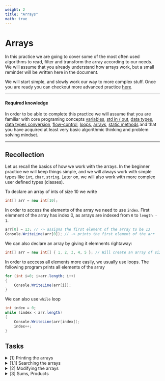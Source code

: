 ```yaml
---
weight: 2
title: "Arrays"
math: true
---
```


# Arrays

In this practice we are going to cover some of the most often used algorithms to read, filter and transform the array according to our needs. We will assume that you already understand how arrays work, but a small reminder will be written here in the document.

We will start simple, and slowly work our way to more complex stuff. Once you are ready you can checkout more advanced practice [here]().

---

#### Required knowledge

In order to be able to complete this practice we will assume that you are familiar with core programing concepts [variables](), [std in / out](), [data types](), [data types conversion](), [flow-control](), [loops](), [arrays](), [static methods]() and that you have acquired at least very basic algorithmic thinking and problem solving mindset.

---

## Recollection

Let us recall the basics of how we work with the arrays. In the beginner practice we will keep things simple, and we will always work with simple types like `int`, `char`, `string`. Later on, we will also work with more complex user defined types (classes).

To declare an array of ints of size 10 we write

```csharp
int[] arr = new int[10];
```

In order to access the elements of the array we need to use `index`. First elemnent of the array has index 0, as arrays are indexed from `0` to `length - 1`.

```csharp
arr[0] = 13; // -> assigns the first element of the array to be 13
Console.WriteLine(arr[0]); // -> prints the first element of the arr
```

We can also declare an array by giving it elemnents rightaway:

```csharp
int[] arr = new int[] { 1, 2, 3, 4, 5 }; // Will create an array of size 5, with the given elements
```

In order to acccess all elements more easily, we usually use loops. The following program prints all elements of the array

```csharp
for (int i=0; i<arr.length; i++)
{
    Console.WriteLine(arr[i]);
}
```

We can also use `while` loop

```csharp
int index = 0;
while (index < arr.length)
{
    Console.WriteLine(arr[index]);
    index++;
}
```

## Tasks

<details>
<summary>[1] Printing the arrays</summary>

**[1.1]** Write a static method `PrintArrLn` that takes one argument an array of integers and prints the elements of the array. For the array `[1, 2, 3, 4, 5]` the method prints

```
1
2
3
4
5
```

**[1.2]** Write a static method `PrintArrHr` that takes one argument an array of integers and prints the elements of the array. For the array `[1, 2, 3, 4, 5]` the method prints

```
1 2 3 4 5
```

**[1.3]** Write a static method `PrintArrHrRev` that takes one argument an array of integers and prints the elements of the array. For the array `[1, 2, 3, 4, 5]` the method prints

```
5 4 3 2 1
```

**[1.4]** Write a static method `PrintArrPretty` that takes one argument an array of integers and prints the elements of the array. For the array `[1, 2, 3, 4, 5]` the method prints

```
[1, 2, 3, 4, 5]
```

**[1.5]** Write a static method `PrintArrRight` that takes one argument an array of integers and prints the elements of the array. For the array `[1, 2, 3, 4, 5]` the method prints

```
1
  2
    3
      4
        5
```

**[1.6]** Write a static method `PrintArrLeft` that takes one argument an array of integers and prints the elements of the array. For the array `[1, 2, 3, 4, 5]` the method prints

```
        1
      2
    3
  4
5
```

**[1.7]** Write a static method `PrintArrBin` that takes one argument an array of integers and prints the elements of the array.

For the array `[1, 2, 3, 4, 5]` the method prints

```
1 5 2 4 3
```

For the array `[1, 2, 3, 4]` the method prints

```
1 4 2 3
```

For the array `[1, 2, 3]` the method prints

```
1 3 2
```

</details>

<details>
<summary>[1.1] Searching the arrays</summary>

**[1.1.1]** Write a static method `Exists` that takes an array of integers and an element `e` and searches for the element in the array. If the element exists it should return `true`, otherwise `false`.

```
([1, 2, 3, 4, 5], 2) -> true
([1, 2, 3, 4, 5], 1) -> true
([1, 2, 3, 4, 5], 7) -> false
([1, 2, 3, 4, 5], 4) -> true

```

**[1.1.2]** Write a static method `Contains` that takes an array of integers and an element `e` and searches for the element in the array. If the element is found it should return its position, otherwise `-1`.

```
([1, 2, 3, 4, 5], 2) -> 1
([1, 2, 3, 4, 5], 1) -> 0
([1, 2, 3, 4, 5], 7) -> -1
([1, 2, 3, 4, 5], 4) -> 3

```

</details>

<details>
<summary>[2] Modifying the arrays</summary>

**[2.1]** Write a static method `AddOneToEach` that takes an array of integers and adds `1` to every element. Print the array before and after to confirm that your method worked correctly. For the array `[1, 2, 3]` it should print `[2, 3, 4]`.

**[2.2]** Write a static method `MultEachBy` that takes an array of integers and an integer `x` and multiplies each element of the array by `x`. Method should print the multiplied array. Example

```
In:
[1, 2, 3], 2
Out:
[2, 4, 6]
```

**[2.3]** Write a static method that takes an array of integers `DivEachBy` and an integer `d` and divides each element of the array by that integer. If `d = 0` method should print the correct 'division by zero' error message, otherwise, print the modified array.

```
In:
[2, 4, 6], 2)
Out:
[1, 2, 3]

In
[1, 2, 3], 0
Out:
ERR: division by zero.
```

</details>

<details>
<summary>[3] Sums, Products </summary>

So far our methods were taking the arrays, doing some modification, and we were expecting them just to print the result. In programming we usually do things a little different, we usually do not want to have methods print stuff, and modify stuff directly, but rather we want them returning the expected results. In this section we will change the approach a little bit. You will understand more why we do this in the advanced [practice]().

Let's recall some math theory about sums and products. The following formula is a way to write a sum of all the elements between i and n.

$$
\sum\_{i=0}^{n} i
$$

Likewise, this formula is a product of all elements between i and n

$$
\prod\_{i=1}^{n} i
$$

But this is just a fancy, mathematical way to write a sum and product. All this says is that `i` is a variable which starts from 0 for sum or 1 for product, that has all the values from that start value up to `n` and all these values add or multiply to get the final result. Although this is fairly simple, and there is a detailed explanation in the [numbers]() under Math, we can still observe examples.

**[E1]** Sum from 0 to 5

$$
\sum\_{i=0}^{5} i = 0 + 1 + 2 + 3 + 4 + 5
$$

and likewise

**[E2]** Product from 1 to 5

$$
\sum\_{i=1}^{5} i = 1 * 2 * 3 * 4 * 5
$$

finally let us move to some tasks.

**[3.1]** Write a static method `ArrSum` that takes an array of integers and computes the sum of the elements of that array, it should return the result. For example

```
[1, 2, 3]   -> 6
[ ]         -> 0
[1]         -> 1
```

**[3.2]** Write a static method `ArrProd` that takes an array of integers and computes the product of the elements of that array, it should return the result. For example

```
[1, 0, 3]   -> 0
[ ]         -> 1
[1]         -> 1
[1, 2, 3]   -> 6
```

**[3.3]** Write a static method `ArrSumEven` that takes an array of integers and computes the sum of all even numbers of that array, it should return the result. For example

```
[1, 0, 3]   -> 0
[ ]         -> 0
[1]         -> 0
[1, 2, 3]   -> 2
[2, 2, 2]   -> 6
```

**[3.4]** Write a static method `ArrSumNonEven` that takes an array of integers and computes the sum of all non-even numbers of that array, it should return the result. For example

```
[1, 0, 3]   -> 4
[ ]         -> 0
[1]         -> 1
[1, 2, 3]   -> 4
[2, 2, 2]   -> 0
```

</details>
